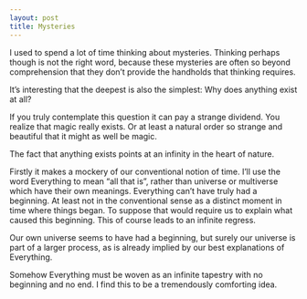 ```yaml
---
layout: post
title: Mysteries
---
```


I used to spend a lot of time thinking about mysteries. Thinking perhaps though is not the right word, because these mysteries are often so beyond comprehension that they don’t provide the handholds that thinking requires.

It’s interesting that the deepest is also the simplest: Why does anything exist at all?

If you truly contemplate this question it can pay a strange dividend. You realize that magic really exists. Or at least a natural order so strange and beautiful that it might as well be magic.

The fact that anything exists points at an infinity in the heart of nature. 

Firstly it makes a mockery of our conventional notion of time. I’ll use the word Everything to mean “all that is”, rather than universe or multiverse which have their own meanings.
Everything can’t have truly had a beginning. At least not in the conventional sense as a distinct moment in time where things began. To suppose that would require us to explain what caused this beginning. This of course leads to an infinite regress. 

Our own universe seems to have had a beginning, but surely our universe is part of a larger process, as is already implied by our best explanations of Everything. 

Somehow Everything must be woven as an infinite tapestry with no beginning and no end. I find this to be a tremendously comforting idea.
